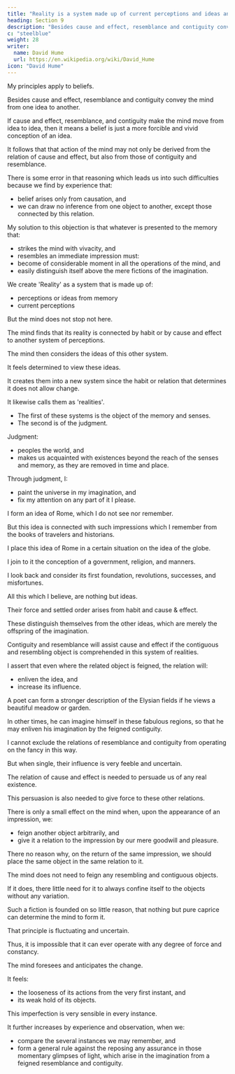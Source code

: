 ```yaml
---
title: "Reality is a system made up of current perceptions and ideas and those from memory"
heading: Section 9
description: "Besides cause and effect, resemblance and contiguity convey the mind from one idea to another"
c: "steelblue"
weight: 28
writer:
  name: David Hume
  url: https://en.wikipedia.org/wiki/David_Hume
icon: "David Hume"
---
```




<!-- In Addition to Cause and Effect, the Contiguity and Resemblance of Ideas Influence Belief -->

My principles apply to beliefs.

<!-- We must turn the subject of belief on every side to find some new points of view from which we may illustrate such fundamental principles. -->

<!-- Philosophers correctly hesitate to accept any new hypothesis.

They require their objections to that new hypothesis be addressed. -->


<!-- This hesitation is so necessary to the examination of truth.

It deserves to be complied with.

It requires that:
- every argument be produced to satisfy that hesitation, and
- every objection removed, which may stop them in their reasoning.

This:
- deserves to be complied with, and
- requires that every:
  - argument be produced to satisfy them, and
  - objection be removed which may stop them in their reasoning. -->

Besides cause and effect, resemblance and contiguity convey the mind from one idea to another.

<!-- are often considered as:
- associating principles of thought, and
- capable of conveying the imagination  -->

<!-- When of one of two objects, connected together by these relations, is immediately presented to the memory or senses, the mind:
- is conveyed to its co-relative through the associating principle, and
- conceives it with an additional force and vigour through the united operation of the associating principle and the present impression.

All this I have observed to confirm by analogy, my explanation of our judgments on cause and effect.

But this very argument can be turned against me.

It can be used to object to my hypothesis. -->

<!-- For if all the parts of that hypothesis were true, that these three species of relations are derived from the same principles, then:
- their effects in informing and enlivening our ideas are the same, and -->

If cause and effect, resemblance, and contiguity make the mind move from idea to idea, then it means a belief is just a more forcible and vivid conception of an idea.

It follows that that action of the mind may not only be derived from the relation of cause and effect, but also from those of contiguity and resemblance.

There is some error in that reasoning which leads us into such difficulties because we find by experience that:
- belief arises only from causation, and
- we can draw no inference from one object to another, except those connected by this relation.

My solution to this objection is that whatever is presented to the memory that:
- strikes the mind with vivacity, and
- resembles an immediate impression
must:
- become of considerable moment in all the operations of the mind, and
- easily distinguish itself above the mere fictions of the imagination.



We create 'Reality' as a system that is made up of:
- perceptions or ideas from memory
- current perceptions

<!-- We create a system of these . -->

 <!-- comprehending whatever we remember. -->

<!-- Every part of that system, joined to the present impressions, we call a 'reality'. -->

But the mind does not stop not here.

The mind finds that its reality is connected by habit or by cause and effect to another system of perceptions.

 <!-- , or by the relation of cause or effect, with this system of perceptions. -->

The mind then considers the ideas of this other system.

It feels determined to view these ideas.

It creates them into a new system since the habit or relation that determines it does not allow change.

It likewise calls them as 'realities'.
- The first of these systems is the object of the memory and senses.
- The second is of the judgment.

Judgment:
- peoples the world, and
- makes us acquainted with existences beyond the reach of the senses and memory, as they are removed in time and place.

Through judgment, I:
- paint the universe in my imagination, and
- fix my attention on any part of it I please.

I form an idea of Rome, which I do not see nor remember.

But this idea is connected with such impressions which I remember from the books of travelers and historians.

I place this idea of Rome in a certain situation on the idea of the globe.

I join to it the conception of a government, religion, and manners.

I look back and consider its first foundation, revolutions, successes, and misfortunes.

All this which I believe, are nothing but ideas.

Their force and settled order arises from habit and cause & effect.

These distinguish themselves from the other ideas, which are merely the offspring of the imagination.


Contiguity and resemblance will assist cause and effect if the contiguous and resembling object is comprehended in this system of realities.

<!-- , these two relations will:
, and
- infix the related idea with more force in the imagination.

I shall carry my observation a step farther. -->

I assert that even where the related object is feigned, the relation will:
- enliven the idea, and
- increase its influence.

A poet can form a stronger description of the Elysian fields if he views a beautiful meadow or garden.

In other times, he can imagine himself in these fabulous regions, so that he may enliven his imagination by the feigned contiguity.

I cannot exclude the relations of resemblance and contiguity from operating on the fancy in this way.

But when single, their influence is very feeble and uncertain.

The relation of cause and effect is needed to persuade us of any real existence.

This persuasion is also needed to give force to these other relations.

There is only a small effect on the mind when, upon the appearance of an impression, we:
- feign another object arbitrarily, and
- give it a relation to the impression by our mere goodwill and pleasure.

There no reason why, on the return of the same impression, we should place the same object in the same relation to it.

The mind does not need to feign any resembling and contiguous objects.

If it does, there little need for it to always confine itself to the objects without any variation.

Such a fiction is founded on so little reason, that nothing but pure caprice can determine the mind to form it.

That principle is fluctuating and uncertain.

Thus, it is impossible that it can ever operate with any degree of force and constancy.

The mind foresees and anticipates the change.

It feels:
- the looseness of its actions from the very first instant, and
- its weak hold of its objects.

This imperfection is very sensible in every instance.

It further increases by experience and observation, when we:
- compare the several instances we may remember, and
- form a general rule against the reposing any assurance in those momentary glimpses of light, which arise in the imagination from a feigned resemblance and contiguity.

